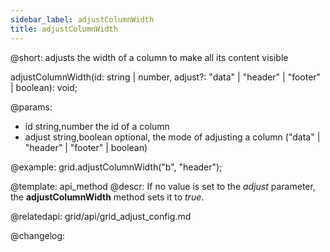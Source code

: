 ```yaml
---
sidebar_label: adjustColumnWidth
title: adjustColumnWidth
---          
```


@short: adjusts the width of a column to make all its content visible

adjustColumnWidth(id: string | number, adjust?: "data" | "header" | "footer" | boolean): void;


@params:
- id		string,number		the id of a column
- adjust	string,boolean		optional, the mode of adjusting a column ("data" | "header" | "footer" | boolean)


@example:
grid.adjustColumnWidth("b", "header");


@template: api_method
@descr:
If no value is set to the *adjust* parameter, the **adjustColumnWidth** method sets it to *true*.


@relatedapi: grid/api/grid_adjust_config.md



@changelog:


